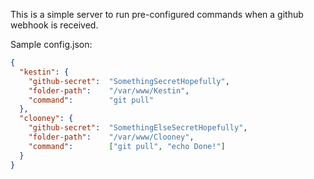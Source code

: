 This is a simple server to run pre-configured commands when a github webhook is received.

Sample config.json:
```json
{
  "kestin": {
    "github-secret":  "SomethingSecretHopefully",
    "folder-path":    "/var/www/Kestin",
    "command":        "git pull"
  },
  "clooney": {
    "github-secret":  "SomethingElseSecretHopefully",
    "folder-path":    "/var/www/Clooney",
    "command":        ["git pull", "echo Done!"]
  }
}
```